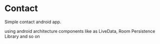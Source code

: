# Contact
Simple contact android app. 

using android architecture components like as LiveData, Room Persistence Library and so on
